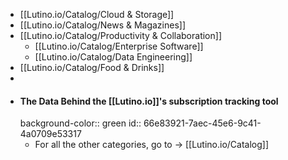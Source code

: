 - [[Lutino.io/Catalog/Cloud & Storage]]
- [[Lutino.io/Catalog/News & Magazines]]
- [[Lutino.io/Catalog/Productivity & Collaboration]]
	- [[Lutino.io/Catalog/Enterprise Software]]
	- [[Lutino.io/Catalog/Data Engineering]]
- [[Lutino.io/Catalog/Food & Drinks]]
-
- #### The Data Behind the [[Lutino.io]]'s subscription tracking tool
  background-color:: green
  id:: 66e83921-7aec-45e6-9c41-4a0709e53317
	- For all the other categories, go to -> [[Lutino.io/Catalog]]